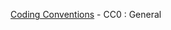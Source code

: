 [Coding Conventions](https://github.com/kdubuc/coding-conventions/blob/master/README.md) - CC0 : General 
